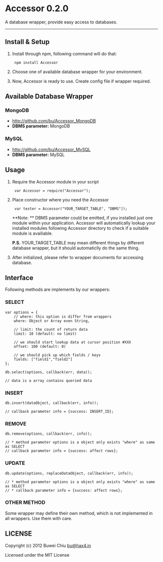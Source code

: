 # Accessor 0.2.0

A database wrapper, provide easy access to databases.

---

## Install & Setup

1. Install through npm, following command will do that:

		npm install Accessor
		
2. Choose one of available database wrapper for your environment.

3. Now, Accessor is ready to use. Create config file if wrapper required.

## Available Database Wrapper

### MongoDB
* http://github.com/bu/Accessor_MongoDB 
* **DBMS parameter:** MongoDB

### MySQL

* http://github.com/bu/Accessor_MySQL
* **DBMS parameter:** MySQL 

## Usage

1. Require the Accessor module in your script

		var Accessor = require("Accessor");

2. Place constructor where you need the Accessor

		var tester = Accessor("YOUR_TARGET_TABLE", "DBMS"]);
		
	**Note: ** DBMS parameter could be emitted, if you installed just one module within your application. Accessor will automatically lookup your installed modules following Accessor directory to check if a suitable module is availiable.
	
	**P.S.** YOUR_TARGET_TABLE may mean different things by different database wrapper, but it should automaticlly do the same thing.

3. After initialized, please refer to wrapper documents for accessing database.

## Interface

Following methods are implements by our wrappers:

### SELECT

	var options = {
		// where: this option is differ from wrappers
		where: Object or Array even String,
		
		// limit: the count of return data
		limit: 10 (default: no limit)
		
		// we should start lookup data at cursor position #XXX
		offset: 100 (default: 0)
		
		// we should pick up which fields / keys
		fields: ["field1","field2"]
	};
	
	db.select(options, callback(err, data));
	
	// data is a array contains queried data 

### INSERT

	db.insert(dataObject, callback(err, info));
	
	// callback parameter info = {success: INSERT_ID};
	
### REMOVE

	db.remove(options, callback(err, info));
	
	// * method parameter options is a object only exists "where" as same as SELECT
	// callback parameter info = {success: affect rows};
	
### UPDATE

	db.update(options, replaceDataObject, callback(err, info));
	
	// * method parameter options is a object only exists "where" as same as SELECT
	// * callback parameter info = {success: affect rows};

### OTHER METHOD

Some wrapper may define their own method, which is not implemented in all wrappers. Use them with care.


## LICENSE

Copyright (c) 2012 Buwei Chiu <bu@hax4.in>

Licensed under the MIT License
